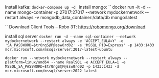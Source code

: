 Install kafka:
``docker-compose up -d
``
install mongo:
``
docker run -it -d --name mongo-container -p 27017:27017 --network mydockernetwork --restart always -v mongodb_data_container:/data/db mongo:latest

``
Download Client Tools – Robo 3T:
https://robomongo.org/download

install sql server
``
docker run -d --name sql-container --network mydockernetwork --restart always -e 'ACCEPT_EULA=Y' -e 'SA_PASSWORD=$tr0ngS@P@ssw0rd02' -e 'MSSQL_PID=Express' -p 1433:1433 mcr.microsoft.com/mssql/server:2017-latest-ubuntu 
``

``
docker run --network mydockernetwork --restart always --platform=linux/amd64 --name RealSQL -e ACCEPT_EULA=1 -e MSSQL_SA_PASSWORD=$tr0ngS@P@ssw0rd02 -p 1433:1433 -d  mcr.microsoft.com/mssql/server:2022-latest
  ``